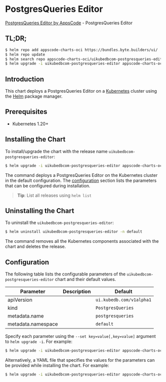 # PostgresQueries Editor

[PostgresQueries Editor by AppsCode](https://byte.builders) - PostgresQueries Editor

## TL;DR;

```bash
$ helm repo add appscode-charts-oci https://bundles.byte.builders/ui/
$ helm repo update
$ helm search repo appscode-charts-oci/uikubedbcom-postgresqueries-editor --version=v0.4.19
$ helm upgrade -i uikubedbcom-postgresqueries-editor appscode-charts-oci/uikubedbcom-postgresqueries-editor -n default --create-namespace --version=v0.4.19
```

## Introduction

This chart deploys a PostgresQueries Editor on a [Kubernetes](http://kubernetes.io) cluster using the [Helm](https://helm.sh) package manager.

## Prerequisites

- Kubernetes 1.20+

## Installing the Chart

To install/upgrade the chart with the release name `uikubedbcom-postgresqueries-editor`:

```bash
$ helm upgrade -i uikubedbcom-postgresqueries-editor appscode-charts-oci/uikubedbcom-postgresqueries-editor -n default --create-namespace --version=v0.4.19
```

The command deploys a PostgresQueries Editor on the Kubernetes cluster in the default configuration. The [configuration](#configuration) section lists the parameters that can be configured during installation.

> **Tip**: List all releases using `helm list`

## Uninstalling the Chart

To uninstall the `uikubedbcom-postgresqueries-editor`:

```bash
$ helm uninstall uikubedbcom-postgresqueries-editor -n default
```

The command removes all the Kubernetes components associated with the chart and deletes the release.

## Configuration

The following table lists the configurable parameters of the `uikubedbcom-postgresqueries-editor` chart and their default values.

|     Parameter      | Description |               Default               |
|--------------------|-------------|-------------------------------------|
| apiVersion         |             | <code>ui.kubedb.com/v1alpha1</code> |
| kind               |             | <code>PostgresQueries</code>        |
| metadata.name      |             | <code>postgresqueries</code>        |
| metadata.namespace |             | <code>default</code>                |


Specify each parameter using the `--set key=value[,key=value]` argument to `helm upgrade -i`. For example:

```bash
$ helm upgrade -i uikubedbcom-postgresqueries-editor appscode-charts-oci/uikubedbcom-postgresqueries-editor -n default --create-namespace --version=v0.4.19 --set apiVersion=ui.kubedb.com/v1alpha1
```

Alternatively, a YAML file that specifies the values for the parameters can be provided while
installing the chart. For example:

```bash
$ helm upgrade -i uikubedbcom-postgresqueries-editor appscode-charts-oci/uikubedbcom-postgresqueries-editor -n default --create-namespace --version=v0.4.19 --values values.yaml
```
